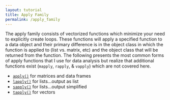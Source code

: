 ```yaml
---
layout: tutorial
title: Apply Family
permalink: /apply_family
---
```


The apply family consists of vectorized functions which minimize your need to explicitly create loops. These functions will apply a specified function to a data object and their primary difference is in the object class in which the function is applied to (list vs. matrix, etc) and the object class that will be returned from the function. The following presents the most common forms of apply functions that I use for data analysis but realize that additional functions exist (`mapply`, `rapply`, & `vapply`) which are not covered here.

- [`apply()`](http://uc-r.github.io/apply_function) for matrices and data frames
- [`lapply()`](http://uc-r.github.io/lapply_function) for lists…output as list
- [`sapply()`](http://uc-r.github.io/sapply_function) for lists…output simplified
- [`tapply()`](http://uc-r.github.io/tapply_function) for vectors
